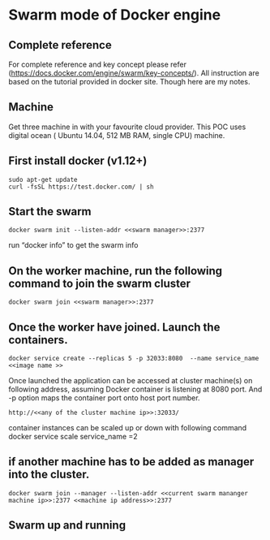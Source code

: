 # Swarm mode of Docker engine


## Complete reference

  For complete reference and key concept please refer (https://docs.docker.com/engine/swarm/key-concepts/). All instruction are based on the tutorial provided in docker site.  Though here are my notes. 

## Machine 

  Get three machine in with your favourite cloud provider. This POC uses digital ocean ( Ubuntu 14.04, 512 MB RAM, single CPU) machine. 
  
## First install docker (v1.12+)


    sudo apt-get update
    curl -fsSL https://test.docker.com/ | sh


## Start the swarm 

    docker swarm init --listen-addr <<swarm manager>>:2377

run “docker info” to get the swarm info

## On the worker machine, run the following command to join the swarm cluster 

    docker swarm join <<swarm manager>>:2377

## Once the worker have joined. Launch the containers. 

    docker service create --replicas 5 -p 32033:8080  --name service_name  <<image name >>

Once launched the application can be accessed at cluster machine(s) on following address, assuming Docker container is listening at 8080 port. And -p option maps the container port onto host port number. 

    http://<<any of the cluster machine ip>>:32033/

container instances can be scaled up or down with following command
docker service scale service_name =2

## if another machine has to be added as manager into the cluster.

    docker swarm join --manager --listen-addr <<current swarm mananger machine ip>>:2377 <<machine ip address>>:2377

## Swarm up and running 

